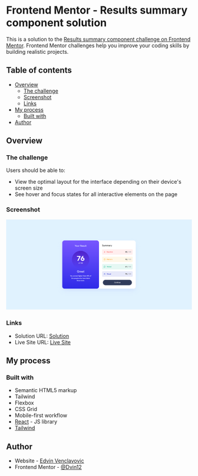 # Frontend Mentor - Results summary component solution

This is a solution to the [Results summary component challenge on Frontend Mentor](https://www.frontendmentor.io/challenges/results-summary-component-CE_K6s0maV). Frontend Mentor challenges help you improve your coding skills by building realistic projects.

## Table of contents

- [Overview](#overview)
  - [The challenge](#the-challenge)
  - [Screenshot](#screenshot)
  - [Links](#links)
- [My process](#my-process)
  - [Built with](#built-with)
- [Author](#author)

## Overview

### The challenge

Users should be able to:

- View the optimal layout for the interface depending on their device's screen size
- See hover and focus states for all interactive elements on the page

### Screenshot

![](./public/assets/images/screenshot.png)

### Links

- Solution URL: [Solution](https://www.frontendmentor.io/solutions/result-summary-component-built-with-react-and-tailwind-7O_Mk_Einc)
- Live Site URL: [Live Site](https://result-summary-ev.netlify.app/)

## My process

### Built with

- Semantic HTML5 markup
- Tailwind
- Flexbox
- CSS Grid
- Mobile-first workflow
- [React](https://reactjs.org/) - JS library
- [Tailwind](https://tailwindcss.com/)

## Author

- Website - [Edvin Venclavovic](https://edvinven.com/)
- Frontend Mentor - [@Dvin12](https://www.frontendmentor.io/profile/Dvin12)
